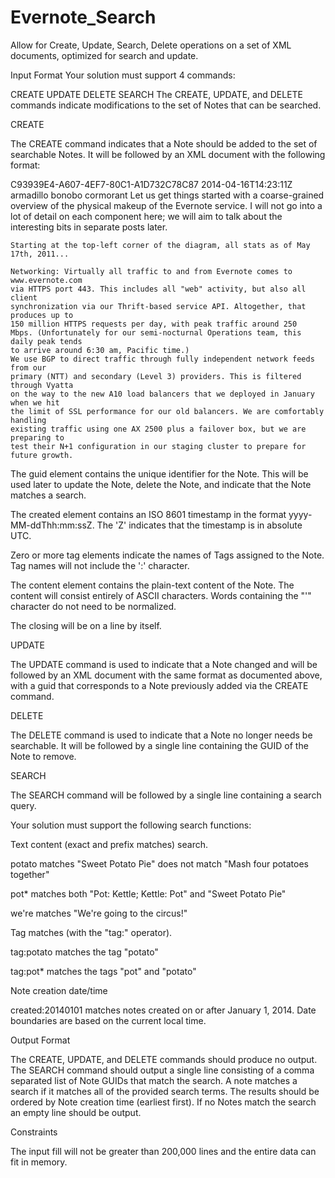 # Evernote_Search
Allow for Create, Update, Search, Delete operations on a set of XML documents, optimized for search and update.

Input Format 
Your solution must support 4 commands:

CREATE
UPDATE
DELETE
SEARCH
The CREATE, UPDATE, and DELETE commands indicate modifications to the set of Notes that can be searched.

CREATE

The CREATE command indicates that a Note should be added to the set of searchable Notes. It will be followed by an XML document with the following format:

<note>
  <guid>C93939E4-A607-4EF7-80C1-A1D732C78C87</guid>
  <created>2014-04-16T14:23:11Z</created>
  <tag>armadillo</tag>
  <tag>bonobo</tag>
  <tag>cormorant</tag>
  <content>
    Let us get things started with a coarse-grained overview of the physical makeup of
    the Evernote service. I will not go into a lot of detail on each component here;
    we will aim to talk about the interesting bits in separate posts later.

    Starting at the top-left corner of the diagram, all stats as of May 17th, 2011...

    Networking: Virtually all traffic to and from Evernote comes to www.evernote.com
    via HTTPS port 443. This includes all "web" activity, but also all client
    synchronization via our Thrift-based service API. Altogether, that produces up to
    150 million HTTPS requests per day, with peak traffic around 250
    Mbps. (Unfortunately for our semi-nocturnal Operations team, this daily peak tends
    to arrive around 6:30 am, Pacific time.)
    We use BGP to direct traffic through fully independent network feeds from our
    primary (NTT) and secondary (Level 3) providers. This is filtered through Vyatta
    on the way to the new A10 load balancers that we deployed in January when we hit
    the limit of SSL performance for our old balancers. We are comfortably handling
    existing traffic using one AX 2500 plus a failover box, but we are preparing to
    test their N+1 configuration in our staging cluster to prepare for future growth.
  </content>
</note> 
The guid element contains the unique identifier for the Note. This will be used later to update the Note, delete the Note, and indicate that the Note matches a search.

The created element contains an ISO 8601 timestamp in the format yyyy-MM-ddThh:mm:ssZ. The 'Z' indicates that the timestamp is in absolute UTC.

Zero or more tag elements indicate the names of Tags assigned to the Note. Tag names will not include the ':' character.

The content element contains the plain-text content of the Note. The content will consist entirely of ASCII characters. Words containing the "'" character do not need to be normalized.

The closing will be on a line by itself.

UPDATE

The UPDATE command is used to indicate that a Note changed and will be followed by an XML document with the same format as documented above, with a guid that corresponds to a Note previously added via the CREATE command.

DELETE

The DELETE command is used to indicate that a Note no longer needs be searchable. It will be followed by a single line containing the GUID of the Note to remove.

SEARCH

The SEARCH command will be followed by a single line containing a search query.

Your solution must support the following search functions:

Text content (exact and prefix matches) search.

potato matches "Sweet Potato Pie" does not match "Mash four potatoes together"

pot* matches both "Pot: Kettle; Kettle: Pot" and "Sweet Potato Pie"

we're matches "We're going to the circus!"

Tag matches (with the "tag:" operator).

tag:potato matches the tag "potato"

tag:pot* matches the tags "pot" and "potato"

Note creation date/time

created:20140101 matches notes created on or after January 1, 2014. Date boundaries are based on the current local time.

Output Format

The CREATE, UPDATE, and DELETE commands should produce no output. The SEARCH command should output a single line consisting of a comma separated list of Note GUIDs that match the search. A note matches a search if it matches all of the provided search terms. The results should be ordered by Note creation time (earliest first). If no Notes match the search an empty line should be output.

Constraints

The input fill will not be greater than 200,000 lines and the entire data can fit in memory.